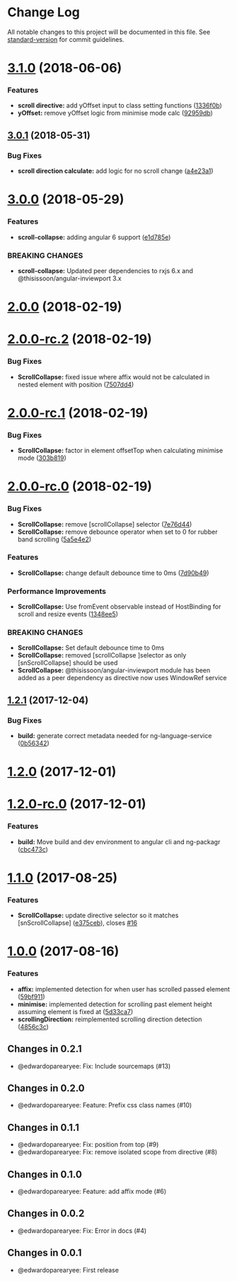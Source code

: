 # Change Log

All notable changes to this project will be documented in this file. See [standard-version](https://github.com/conventional-changelog/standard-version) for commit guidelines.

<a name="3.1.0"></a>
# [3.1.0](https://github.com/thisissoon/angular-scroll-collapse/compare/v3.0.1...v3.1.0) (2018-06-06)


### Features

* **scroll directive:** add yOffset input to class setting functions ([1336f0b](https://github.com/thisissoon/angular-scroll-collapse/commit/1336f0b))
* **yOffset:** remove yOffset logic from minimise mode calc ([92959db](https://github.com/thisissoon/angular-scroll-collapse/commit/92959db))



<a name="3.0.1"></a>
## [3.0.1](https://github.com/thisissoon/angular-scroll-collapse/compare/v3.0.0...v3.0.1) (2018-05-31)


### Bug Fixes

* **scroll direction calculate:** add logic for no scroll change ([a4e23a1](https://github.com/thisissoon/angular-scroll-collapse/commit/a4e23a1))



<a name="3.0.0"></a>
# [3.0.0](https://github.com/thisissoon/angular-scroll-collapse/compare/v2.0.0...v3.0.0) (2018-05-29)


### Features

* **scroll-collapse:** adding angular 6 support ([e1d785e](https://github.com/thisissoon/angular-scroll-collapse/commit/e1d785e))


### BREAKING CHANGES

* **scroll-collapse:** Updated peer dependencies to rxjs 6.x and @thisissoon/angular-inviewport 3.x



<a name="2.0.0"></a>
# [2.0.0](https://github.com/thisissoon/angular-scroll-collapse/compare/v2.0.0-rc.2...v2.0.0) (2018-02-19)



<a name="2.0.0-rc.2"></a>
# [2.0.0-rc.2](https://github.com/thisissoon/angular-scroll-collapse/compare/v2.0.0-rc.1...v2.0.0-rc.2) (2018-02-19)


### Bug Fixes

* **ScrollCollapse:** fixed issue where affix would not be calculated in nested element with position ([7507dd4](https://github.com/thisissoon/angular-scroll-collapse/commit/7507dd4))



<a name="2.0.0-rc.1"></a>
# [2.0.0-rc.1](https://github.com/thisissoon/angular-scroll-collapse/compare/v2.0.0-rc.0...v2.0.0-rc.1) (2018-02-19)


### Bug Fixes

* **ScrollCollapse:** factor in element offsetTop when calculating minimise mode ([303b819](https://github.com/thisissoon/angular-scroll-collapse/commit/303b819))



<a name="2.0.0-rc.0"></a>
# [2.0.0-rc.0](https://github.com/thisissoon/angular-scroll-collapse/compare/v1.2.1...v2.0.0-rc.0) (2018-02-19)


### Bug Fixes

* **ScrollCollapse:** remove [scrollCollapse] selector ([7e76d44](https://github.com/thisissoon/angular-scroll-collapse/commit/7e76d44))
* **ScrollCollapse:** remove debounce operator when set to 0 for rubber band scrolling ([5a5e4e2](https://github.com/thisissoon/angular-scroll-collapse/commit/5a5e4e2))


### Features

* **ScrollCollapse:** change default debounce time to 0ms ([7d90b49](https://github.com/thisissoon/angular-scroll-collapse/commit/7d90b49))


### Performance Improvements

* **ScrollCollapse:** Use fromEvent observable instead of HostBinding for scroll and resize events ([1348ee5](https://github.com/thisissoon/angular-scroll-collapse/commit/1348ee5))


### BREAKING CHANGES

* **ScrollCollapse:** Set default debounce time to 0ms
* **ScrollCollapse:** removed [scrollCollapse ]selector as only [snScrollCollapse] should be used
* **ScrollCollapse:** @thisissoon/angular-inviewport module has been added as a peer dependency as
directive now uses WindowRef service



<a name="1.2.1"></a>
## [1.2.1](https://github.com/thisissoon/angular-scroll-collapse/compare/v1.2.0...v1.2.1) (2017-12-04)


### Bug Fixes

* **build:** generate correct metadata needed for ng-language-service ([0b56342](https://github.com/thisissoon/angular-scroll-collapse/commit/0b56342))



<a name="1.2.0"></a>
# [1.2.0](https://github.com/thisissoon/angular-scroll-collapse/compare/v1.2.0-rc.0...v1.2.0) (2017-12-01)



<a name="1.2.0-rc.0"></a>
# [1.2.0-rc.0](https://github.com/thisissoon/angular-scroll-collapse/compare/v1.1.0...v1.2.0-rc.0) (2017-12-01)


### Features

* **build:** Move build and dev environment to angular cli and ng-packagr ([cbc473c](https://github.com/thisissoon/angular-scroll-collapse/commit/cbc473c))



<a name="1.1.0"></a>
# [1.1.0](https://github.com/thisissoon/angular-scroll-collapse/compare/v1.0.0...v1.1.0) (2017-08-25)


### Features

* **ScrollCollapse:** update directive selector so it matches [snScrollCollapse] ([e375ceb](https://github.com/thisissoon/angular-scroll-collapse/commit/e375ceb)), closes [#16](https://github.com/thisissoon/angular-scroll-collapse/issues/16)



<a name="1.0.0"></a>
# [1.0.0](https://github.com/thisissoon/angular-scroll-collapse/compare/v0.2.1...v1.0.0) (2017-08-16)


### Features

* **affix:** implemented detection for when user has scrolled passed element ([59bf911](https://github.com/thisissoon/angular-scroll-collapse/commit/59bf911))
* **minimise:** implemented detection for scrolling past element height assuming element is fixed at ([5d33ca7](https://github.com/thisissoon/angular-scroll-collapse/commit/5d33ca7))
* **scrollingDirection:** reimplemented scrolling direction detection ([4856c3c](https://github.com/thisissoon/angular-scroll-collapse/commit/4856c3c))



## Changes in 0.2.1

 * @edwardoparearyee: Fix: Include sourcemaps (#13)

## Changes in 0.2.0

 * @edwardoparearyee: Feature: Prefix css class names (#10)

## Changes in 0.1.1

 * @edwardoparearyee: Fix: position from top (#9)
 * @edwardoparearyee: Fix: remove isolated scope from directive (#8)

## Changes in 0.1.0

 * @edwardoparearyee: Feature: add affix mode (#6)

## Changes in 0.0.2

 * @edwardoparearyee: Fix: Error in docs (#4)

## Changes in 0.0.1

 * @edwardoparearyee: First release
